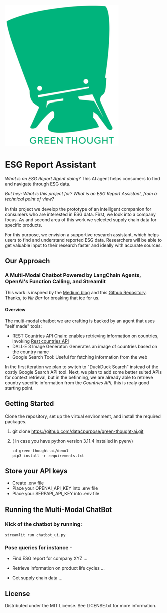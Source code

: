 
![img.png](img.png)

# ESG Report Assistant

_What is an ESG Report Agent doing?_
This AI agent helps consumers to find and navigate through ESG data.

_*But hey:* What is this project for? What is an ESG Report Assistant, from a technical point of view?_

In this project we develop the prototype of an intelligent companion for consumers
who are interested in ESG data. First, we look into a company focus. 
As and second area of this work we selected supply chain data for specific products.

For this purpose, we envision a supportive research assistant, which helps users
to find and understand reported ESG data. Researchers will be able to get 
valuable input to their research faster and ideally with accurate sources.

## Our Approach
### A Multi-Modal Chatbot Powered by LangChain Agents, OpenAI's Function Calling, and Streamlit

This work is inspired by the [Medium blog](https://medium.com/cyberark-engineering/a-developer-guide-for-creating-a-multi-modal-chatbot-using-langchain-agents-9003ba0ffb4d) and this
[Github Repository](https://github.com/nirbar1985/country-compass-ai). Thanks, to _Nir Bar_ for breaking that ice for us.

#### Overview
The multi-modal chatbot we are crafting is backed by an agent that uses "self made" tools:
- REST Countries API Chain: enables retrieving information on countries, invoking [Rest countries API](https://restcountries.com/)
- DALL·E 3 Image Generator: Generates an image of countries based on the country name
- Google Search Tool: Useful for fetching information from the web

In the first iteration we plan to switch to "DuckDuck Search" instead of the costly Google Search API tool.
Next, we plan to add some better suited APIs for context retrieval, but in the befinning, we are already able to retrieve country
specific information from the _Countries API_, this is realy good starting point.

## Getting Started
Clone the repository, set up the virtual environment, and install the required packages.

1. git clone https://github.com/data4purpose/green-thought-ai.git

1. ( In case you have python version 3.11.4 installed in pyenv)
   ```shell script
   cd green-thought-ai/demo1
   pip3 install -r requirements.txt
   ```

## Store your API keys
- Create .env file
- Place your OPENAI_API_KEY into .env file
- Place your SERPAPI_API_KEY into .env file

## Running the Multi-Modal ChatBot
### Kick of the chatbot by running:
```
streamlit run chatbot_ui.py
```
### Pose queries for instance -  
- Find ESG report for company XYZ ...

- Retrieve information on product life cycles ...

- Get supply chain data ...

## License
Distributed under the MIT License. See LICENSE.txt for more information.
